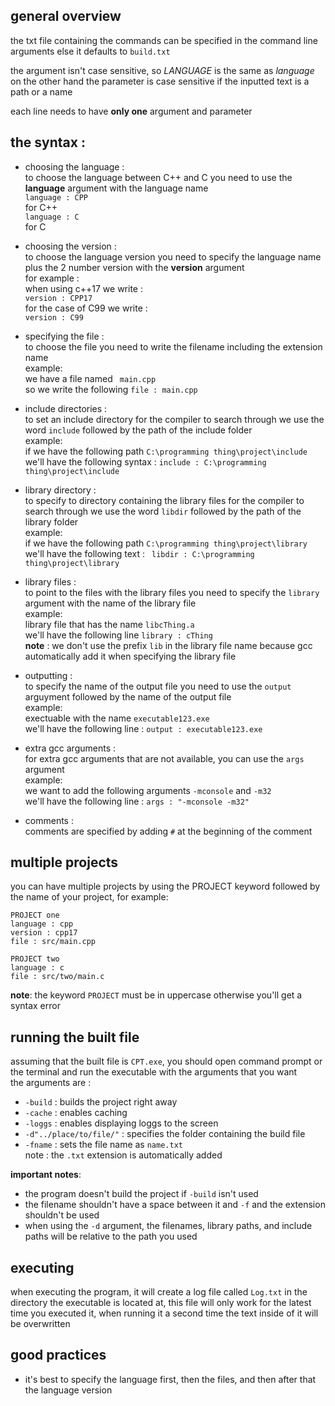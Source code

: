 ## general overview
the txt file containing the commands can be specified in the command line arguments else it defaults to `build.txt`

the argument isn't case sensitive, so *LANGUAGE* is the same as *language*<br>
on the other hand the parameter is case sensitive if the inputted text is a path or a name

each line needs to have **only one** argument and parameter

## the syntax :
- choosing the language :<br>
    to choose the language between C++ and C you need to use the **language** argument with the language name<br>
    ``` language : CPP ```<br>
    for C++ <br>
    ``` language : C ```<br>
    for C

- choosing the version :<br>
    to choose the language version you need to specify the language name plus the 2 number version with the **version** argument<br>
    for example :<br>
    when using c++17 we write :<br>
    ``` version : CPP17 ```<br>
    for the case of C99 we write :<br>
    ``` version : C99 ```<br>

- specifying the file :<br>
    to choose the file you need to write the filename including the extension name<br>
    example:<br>
    we have a file named ` main.cpp`<br>
    so we write the following ``` file : main.cpp ```

- include directories :<br>
    to set an include directory for the compiler to search through we use the word `include` followed by the path of the include folder <br>
    example:<br>
    if we have the following path `C:\programming thing\project\include` <br>
    we'll have the following syntax : ```include : C:\programming thing\project\include```

- library directory :<br>
    to specify to directory containing the library files for the compiler to search through we use the word `libdir` followed by the path of the library folder <br>
    example:<br>
    if we have the following path ```C:\programming thing\project\library``` <br>
    we'll have the following text : ``` libdir : C:\programming thing\project\library```

- library files :<br>
    to point to the files with the library files you need to specify the `library` argument with the name of the library file<br>
    example:<br>
    library file that has the name `libcThing.a` <br>
    we'll have the following line `library : cThing` <br>
    **note** : we don't use the prefix `lib` in the library file name because gcc automatically add it when specifying the library file

- outputting :<br>
    to specify the name of the output file you need to use the `output` arguyment followed by the name of the output file<br>
    example:<br>
    exectuable with the name `executable123.exe` <br>
    we'll have the following line : `output : executable123.exe`<br>

- extra gcc arguments :<br>
    for extra gcc arguments that are not available, you can use the `args` argument<br>
    example:<br>
    we want to add the following arguments `-mconsole` and `-m32`<br>
    we'll have the following line : `args : "-mconsole -m32"`<br>

- comments :<br>
    comments are specified by adding `#` at the beginning of the comment

## multiple projects
you can have multiple projects by using the PROJECT keyword followed by the name of your project, for example:
```
PROJECT one
language : cpp
version : cpp17
file : src/main.cpp

PROJECT two
language : c
file : src/two/main.c
```
**note**: the keyword `PROJECT` must be in uppercase otherwise you'll get a syntax error

## running the built file
assuming that the built file is `CPT.exe`, you should open command prompt or the terminal and run the executable with the arguments that you want<br>
the arguments are :<br>
- `-build` : builds the project right away
- `-cache` : enables caching
- `-loggs` : enables displaying loggs to the screen
- `-d"../place/to/file/"` : specifies the folder containing the build file
- `-fname` : sets the file name as `name.txt`<br> note : the `.txt` extension is automatically added

**important notes**:<br>
- the program doesn't build the project if `-build` isn't used
- the filename shouldn't have a space between it and `-f` and the extension shouldn't be used
- when using the `-d` argument, the filenames, library paths, and include paths will be relative to the path you used

## executing
when executing the program, it will create a log file called `Log.txt` in the directory the executable is located at, this file will only work for the latest time you executed it, when running it a second time the text inside of it will be overwritten

## good practices
- it's best to specify the language first, then the files, and then after that the language version